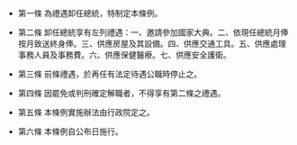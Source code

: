 * 第一條 為禮遇卸任總統，特制定本條例。

* 第二條 卸任總統享有左列禮遇：一、邀請參加國家大典。二、依現任總統月俸按月致送終身俸。三、供應房屋及其設備。四、供應交通工具。五、供應處理事務人員及事務費。六、供應保健醫療。七、供應安全護衛。

* 第三條 前條禮遇，於再任有法定待遇公職時停止之。

* 第四條 因罷免或判刑確定解職者，不得享有第二條之禮遇。

* 第五條 本條例實施辦法由行政院定之。

* 第六條 本條例自公布日施行。

